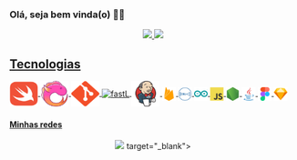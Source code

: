 ### Olá, seja bem vinda(o) 👋🏼

<div align="center">
  <a href="https://github.com/GeorgeAGomes">
  <img height="180em" src="https://github-readme-stats.vercel.app/api?username=GeorgeAGomes&show_icons=true&theme=cobalt&count_private=true"/>
  <img height="180em" src="https://github-readme-stats.vercel.app/api/top-langs/?username=GeorgeAGomes&layout=compact&langs_count=7&theme=cobalt"/>
</div>
  
## Tecnologias
<div style="display: inline_block">
  <img align="center" alt="swift" height="45" width="50" src="https://raw.githubusercontent.com/devicons/devicon/master/icons/swift/swift-original.svg">
  <img align="center" alt="RxSwift" height="45" width="50" src="https://github.com/ReactiveX/RxSwift/blob/main/assets/RxSwift_Logo.png">
  <img align="center" alt="git" height="45" width="50" src="https://raw.githubusercontent.com/devicons/devicon/master/icons/git/git-original.svg">
  <img align="center" alt="fastL" height="40" width="40" src="https://seeklogo.com/images/F/fastlane-logo-6CA0B0B428-seeklogo.com.png">
  <img align="center" alt="jenks" height="45" width="50" src="https://raw.githubusercontent.com/devicons/devicon/master/icons/jenkins/jenkins-original.svg">
  
  
  <img align="center" alt="fireb" height="24" width="24" src="https://github.com/devicons/devicon/blob/master/icons/firebase/firebase-plain.svg" >
  <img align="center" alt="objc" height="24" width="24" src="https://raw.githubusercontent.com/devicons/devicon/master/icons/objectivec/objectivec-plain.svg" >
  <img align="center" alt="arduino" height="24" width="24" src="https://raw.githubusercontent.com/devicons/devicon/master/icons/arduino/arduino-original.svg">
  <img align="center" alt="js" height="24" width="24" src="https://raw.githubusercontent.com/devicons/devicon/master/icons/javascript/javascript-original.svg">
  <img align="center" alt="node" height="24" width="24" src="https://raw.githubusercontent.com/devicons/devicon/master/icons/nodejs/nodejs-original.svg">
  <img align="center" alt="java" height="24" width="24" src="https://raw.githubusercontent.com/devicons/devicon/master/icons/java/java-original.svg">
  <img align="center" alt="figma" height="24" width="24" src="https://raw.githubusercontent.com/devicons/devicon/master/icons/figma/figma-original.svg">
  <img align="center" alt="sketch" height="24" width="24" src="https://github.com/devicons/devicon/blob/master/icons/sketch/sketch-original.svg">
</div>
  
###
#### Minhas redes
<div align="center" > 
  <a href="https://www.linkedin.com/in/georgegomees/" target="_blank"><img src="https://img.shields.io/badge/-LinkedIn-%230077B5?style=for-the-badge&logo=linkedin&logoColor=white" target="_blank"></a> 
 target="_blank"></a>
</div>

